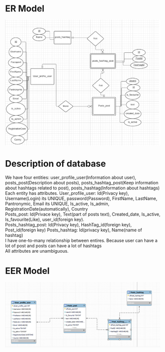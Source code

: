 # ER Model
![Alt Image](/Docs/DataBase/Images/ER_Diagram.png)
# Description of database
We have four entities: user_profile_user(Information about user), posts_post(Description about posts), posts_hashtag_post(Keep information about hashtags related to post), posts_hashtag(Information about hashtags)  
Each entity has attributes.
User_profile_user: Id(Privacy key), Username(Login) its UNIQUE, password(Password), FirstName, LastName, Pantronymic, Email its UNIQUE, Is_active, Is_admin, RegistrationDate(automatically), Country  
Posts_post: Id(Privace key), Text(part of posts text), Created_date, Is_active, Is_favourite(Like), user_id(foreign key).  
Posts_hashtag_post: Id(Privacy key), HashTag_id(foreign key), Post_id(foreign key) 
Posts_hashtag: Id(privacy key), Name(name of hashtag)  
I have one-to-many relationship between entires. Because user can have a lot of post and posts can have a lot of hashtags  
All attributes are unambiguous.  
# EER Model  
![Alt Image](/Docs/DataBase/Images/Даталогическая_модель.png)